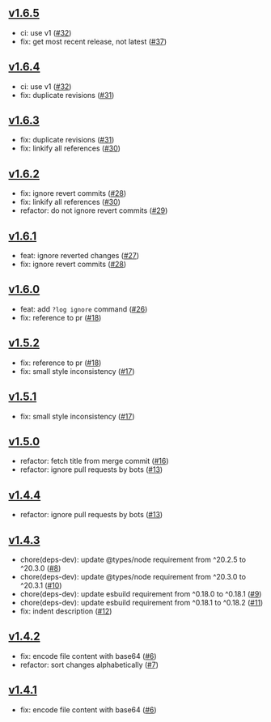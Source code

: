 ## [v1.6.5](https://github.com/azurystudio/log/releases/tag/v1.6.5)

* ci: use v1 ([#32](https://github.com/azurystudio/log/pull/32))
* fix: get most recent release, not latest ([#37](https://github.com/azurystudio/log/pull/37))

## [v1.6.4](https://github.com/azurystudio/log/releases/tag/v1.6.4)

* ci: use v1 ([#32](https://github.com/azurystudio/log/pull/32))
* fix: duplicate revisions ([#31](https://github.com/azurystudio/log/pull/31))

## [v1.6.3](https://github.com/azurystudio/log/releases/tag/v1.6.3)

* fix: duplicate revisions ([#31](https://github.com/azurystudio/log/pull/31))
* fix: linkify all references ([#30](https://github.com/azurystudio/log/pull/30))

## [v1.6.2](https://github.com/azurystudio/log/releases/tag/v1.6.2)

* fix: ignore revert commits ([#28](https://github.com/azurystudio/log/pull/28))
* fix: linkify all references ([#30](https://github.com/azurystudio/log/pull/30))
* refactor: do not ignore revert commits ([#29](https://github.com/azurystudio/log/pull/29))

## [v1.6.1](https://github.com/azurystudio/log/releases/tag/v1.6.1)

* feat: ignore reverted changes ([#27](https://github.com/azurystudio/log/pull/27))
* fix: ignore revert commits ([#28](https://github.com/azurystudio/log/pull/28))

## [v1.6.0](https://github.com/azurystudio/log/releases/tag/v1.6.0)

* feat: add `?log ignore` command ([#26](https://github.com/azurystudio/log/pull/26))
* fix: reference to pr ([#18](https://github.com/azurystudio/log/pull/18))

## [v1.5.2](https://github.com/azurystudio/log/releases/tag/v1.5.2)

* fix: reference to pr ([#18](https://github.com/azurystudio/log/pull/18))
* fix: small style inconsistency ([#17](https://github.com/azurystudio/log/pull/17))

## [v1.5.1](https://github.com/azurystudio/log/releases/tag/v1.5.1)

* fix: small style inconsistency ([#17](https://github.com/azurystudio/log/pull/7))

## [v1.5.0](https://github.com/azurystudio/log/releases/tag/v1.5.0)

* refactor: fetch title from merge commit ([#16](https://github.com/azurystudio/log/pull/6))
* refactor: ignore pull requests by bots ([#13](https://github.com/azurystudio/log/pull/3))

## [v1.4.4](https://github.com/azurystudio/log/releases/tag/v1.4.4)

* refactor: ignore pull requests by bots ([#13](https://github.com/azurystudio/log/pull/13))

## [v1.4.3](https://github.com/azurystudio/log/releases/tag/v1.4.3)

* chore(deps-dev): update @types/node requirement from ^20.2.5 to ^20.3.0 ([#8](https://github.com/azurystudio/log/pull/8))
* chore(deps-dev): update @types/node requirement from ^20.3.0 to ^20.3.1 ([#10](https://github.com/azurystudio/log/pull/10))
* chore(deps-dev): update esbuild requirement from ^0.18.0 to ^0.18.1 ([#9](https://github.com/azurystudio/log/pull/9))
* chore(deps-dev): update esbuild requirement from ^0.18.1 to ^0.18.2 ([#11](https://github.com/azurystudio/log/pull/11))
* fix: indent description ([#12](https://github.com/azurystudio/log/pull/12))

## [v1.4.2](https://github.com/azurystudio/log/releases/tag/v1.4.2)

* fix: encode file content with base64 ([#6](https://github.com/azurystudio/log/pull/6))
* refactor: sort changes alphabetically ([#7](https://github.com/azurystudio/log/pull/7))

## [v1.4.1](https://github.com/azurystudio/log/releases/tag/v1.4.1)

* fix: encode file content with base64 ([#6](https://github.com/azurystudio/log/pull/6))
